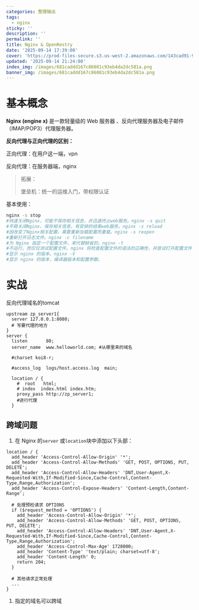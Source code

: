 ```yaml
---
categories: 整理输出
tags:
  - nginx
sticky: ''
description: ''
permalink: ''
title: Nginx & OpenRestry
date: '2025-09-14 17:39:00'
cover: 'https://prod-files-secure.s3.us-west-2.amazonaws.com/143cad91-961b-48b0-82dc-78fbb6eb5abe/b5169eb9-ccc9-44c2-9041-4163c757fcfc/90406427_p0.png?X-Amz-Algorithm=AWS4-HMAC-SHA256&X-Amz-Content-Sha256=UNSIGNED-PAYLOAD&X-Amz-Credential=ASIAZI2LB4663JQXDEOO%2F20250918%2Fus-west-2%2Fs3%2Faws4_request&X-Amz-Date=20250918T020112Z&X-Amz-Expires=3600&X-Amz-Security-Token=IQoJb3JpZ2luX2VjEDgaCXVzLXdlc3QtMiJGMEQCIC3dULDok5tjhth5%2BhU5xArbwRBkkT7XF2c9yKD%2BKSAxAiA7ZtLD89cMsjLvG1ujybXytekcUlgaEpbH2%2B4FF%2F4e9iqIBAix%2F%2F%2F%2F%2F%2F%2F%2F%2F%2F8BEAAaDDYzNzQyMzE4MzgwNSIMO1QDqcrwthBlGAw6KtwDigy5W4Cr6yea5twcCJIS%2B4BH9scSJl65xgTm8V%2FGNF1AH0kiDeGgpuCPPgFbW6XyoFrPy%2BY%2FtW1UzD3JzZ0BfW3pfE%2BXLB0MkFUghxh0x%2Fp2weyyzOOQn4%2FZYA4B1jZN%2B%2BIVznsNojAi%2B8zECOzXNsPGbeWiSM3qtEa0bO3Vai%2FXcpo5Fy3T2g8xPHp7KjWv6F7NshEYPeueYRi%2BxdhSHqmYTFy%2FHOYHr5tpwJyc9sw57qpnglJUgbisOXhqRq%2BUAP7GceET0tNz0UojmJfDHbIOLe7lADM14x0hM1KSy5tA7nqLzt5yrtHQcJ5VCSON0V6pcaeoaSF2touX7w2t0MQZLC1GG4dxa3X3wYoz34JlNclfZMfYjn2egxZBwLPXjPX18Frnhz8GpsRrhmWvsDqViXpkwk7u%2BNFhTup9WP%2Bi1kmqMo%2FuopEbzyqMwkB4m5qK6e6DFTKiv4CP5FBD9xsrDLUOdP3VCbKGs3AP7%2FhD%2FGNl3RLQFcT1jOdRZ5mjlu7G5VPfrpiugN9HqSPenOYDuVjY2O6QqVoYU1hjYqiwQczbwBp0cFA8TkTQUOYKAqhuDQywesw5eK8iHAzdPKNfFiAYM8ih%2BqUPh%2BQS24r798XitcDK%2Ff%2FUy5kwxZitxgY6pgGirZtOL4igrEU0gfqMGddwYXgD8N1ByrHVtdFo0rks22vVcW6MEk5rrPuL1csAZBtvQAWlpGqTJyIwMfy1tbmkjqBcGlDSEt37x%2B3FRlYJbX9%2BVo4hMS1q6RidaEhdhhK7ON1nrW2Y6Y8D%2BCDQpVcaqj54oza2NQ4sueEUHAyxyiPnMj0CvEsbu1XUMhYw7TOJJ6d1Ebb55fxJDOu0WgQpEhHHoGXL&X-Amz-Signature=99d6ab238c66435a95361dd0c4e24b0a8ba23abd9d945b9ea594d5f21780892b&X-Amz-SignedHeaders=host&x-amz-checksum-mode=ENABLED&x-id=GetObject'
updated: '2025-09-14 21:24:00'
index_img: /images/681caddd167c86081c93eb4da2dc581a.png
banner_img: /images/681caddd167c86081c93eb4da2dc581a.png
---
```


# 基本概念


**Nginx (engine x)** 是一款轻量级的 Web 服务器 、反向代理服务器及电子邮件（IMAP/POP3）代理服务器。


**反向代理与正向代理的区别：**


正向代理：在用户这一端，vpn


反向代理：在服务器端，nginx

> 拓展：
>
> 堡垒机：统一的运维入门，带权限认证
>
>

基本使用：


```bash
nginx -s stop
#快速关闭Nginx，可能不保存相关信息，并迅速终止web服务。nginx -s quit
#平稳关闭Nginx，保存相关信息，有安排的结束web服务。nginx -s reload
#因改变了Nginx相关配置，需要重新加载配置而重载。nginx -s reopen
#重新打开日志文件。nginx -c filename
#为 Nginx 指定一个配置文件，来代替缺省的。nginx -t
#不运行，而仅仅测试配置文件。nginx 将检查配置文件的语法的正确性，并尝试打开配置文件中所引用到的文件。nginx -v
#显示 nginx 的版本。nginx -V
#显示 nginx 的版本，编译器版本和配置参数。
```


# 实战


反向代理域名的tomcat


```plain text
upstream zp_server1{
  server 127.0.0.1:8080;
  # 写要代理的地方
}
server {
  listen       80;
  server_name  www.helloworld.com; #从哪里来的域名

  #charset koi8-r;

  #access_log  logs/host.access.log  main;

  location / {
    #  root   html;
    # index  index.html index.htm;
    proxy_pass http://zp_server1;
    #进行代理
  }
```


## 跨域问题

1. 在 Nginx 的`server` 或`location`块中添加以下头部：

```plain text
location / {
  add_header 'Access-Control-Allow-Origin' '*';
  add_header 'Access-Control-Allow-Methods' 'GET, POST, OPTIONS, PUT, DELETE';
  add_header 'Access-Control-Allow-Headers' 'DNT,User-Agent,X-Requested-With,If-Modified-Since,Cache-Control,Content-Type,Range,Authorization';
  add_header 'Access-Control-Expose-Headers' 'Content-Length,Content-Range';

  # 处理预检请求 OPTIONS
  if ($request_method = 'OPTIONS') {
    add_header 'Access-Control-Allow-Origin' '*';
    add_header 'Access-Control-Allow-Methods' 'GET, POST, OPTIONS, PUT, DELETE';
    add_header 'Access-Control-Allow-Headers' 'DNT,User-Agent,X-Requested-With,If-Modified-Since,Cache-Control,Content-Type,Range,Authorization';
    add_header 'Access-Control-Max-Age' 1728000;
    add_header 'Content-Type' 'text/plain; charset=utf-8';
    add_header 'Content-Length' 0;
    return 204;
  }

  # 其他请求正常处理
  ...
}
```

1. 指定的域名可以跨域
